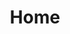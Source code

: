 ---
home: true
title: Home
actions:
  - text: Get Started
    link: /guide/getting-started.html
    type: primary
  - text: Introduction
    link: /guide/
    type: secondary
footer: MIT Licensed | Copyright © 2018-present idanran
---